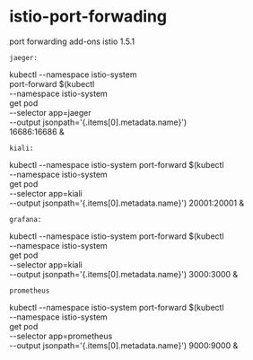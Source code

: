 # istio-port-forwading
port forwarding add-ons istio 1.5.1

`jaeger:`

kubectl --namespace istio-system \
    port-forward $(kubectl \
    --namespace istio-system \
    get pod \
    --selector app=jaeger \
    --output jsonpath='{.items[0].metadata.name}') \
    16686:16686 &
    
`kiali:`

kubectl --namespace istio-system     port-forward $(kubectl \
    --namespace istio-system \
    get pod \
    --selector app=kiali \
    --output jsonpath='{.items[0].metadata.name}') 20001:20001 &

`grafana:`

kubectl --namespace istio-system     port-forward $(kubectl \
    --namespace istio-system \
    get pod \
    --selector app=kiali \
    --output jsonpath='{.items[0].metadata.name}') 3000:3000 &
    
`prometheus`

kubectl --namespace istio-system     port-forward $(kubectl \
    --namespace istio-system \
    get pod \
    --selector app=prometheus \
    --output jsonpath='{.items[0].metadata.name}') 9000:9000 &

